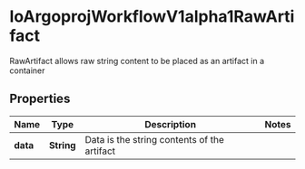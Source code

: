 

# IoArgoprojWorkflowV1alpha1RawArtifact

RawArtifact allows raw string content to be placed as an artifact in a container

## Properties

Name | Type | Description | Notes
------------ | ------------- | ------------- | -------------
**data** | **String** | Data is the string contents of the artifact | 



